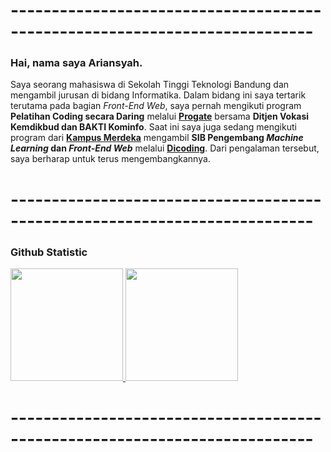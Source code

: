
# ---------------------------------------------------------------------------

### Hai, nama saya Ariansyah. 
Saya seorang mahasiswa di Sekolah Tinggi Teknologi Bandung dan mengambil jurusan di bidang Informatika. Dalam bidang ini saya tertarik terutama pada bagian *Front-End Web*, saya pernah mengikuti program **Pelatihan Coding secara Daring** melalui [**Progate**](https://progate.com/) bersama **Ditjen Vokasi Kemdikbud dan BAKTI Kominfo**. Saat ini saya juga sedang mengikuti program dari [**Kampus Merdeka**](https://kampusmerdeka.kemdikbud.go.id/) mengambil **SIB Pengembang *Machine Learning* dan *Front-End Web*** melalui [**Dicoding**](https://www.dicoding.com/). Dari pengalaman tersebut, saya berharap untuk terus mengembangkannya.

# ---------------------------------------------------------------------------

### Github Statistic
<p align="left">
<a href="https://github.com/ariansyahfadillah">
<img height="180em" src="https://github-readme-stats-eight-theta.vercel.app/api/top-langs/?username=ariansyahfadillah&layout=compact&langs_count=8&theme=buefy"/>
<img height="180em" src="https://github-readme-stats-eight-theta.vercel.app/api?username=ariansyahfadillah&show_icons=true&theme=buefy&include_all_commits=true&count_private=true"/>
</a>
</p>

# ---------------------------------------------------------------------------
